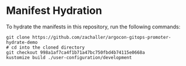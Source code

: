 # Manifest Hydration

To hydrate the manifests in this repository, run the following commands:

```shell
git clone https://github.com/zachaller/argocon-gitops-promoter-hydrate-demo
# cd into the cloned directory
git checkout 998a1af7ca4f1b71a47bc750fbd4b74115e0668a
kustomize build ./user-configuration/development
```
